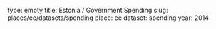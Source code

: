 type: empty
title: Estonia / Government Spending
slug: places/ee/datasets/spending
place: ee
dataset: spending
year: 2014
